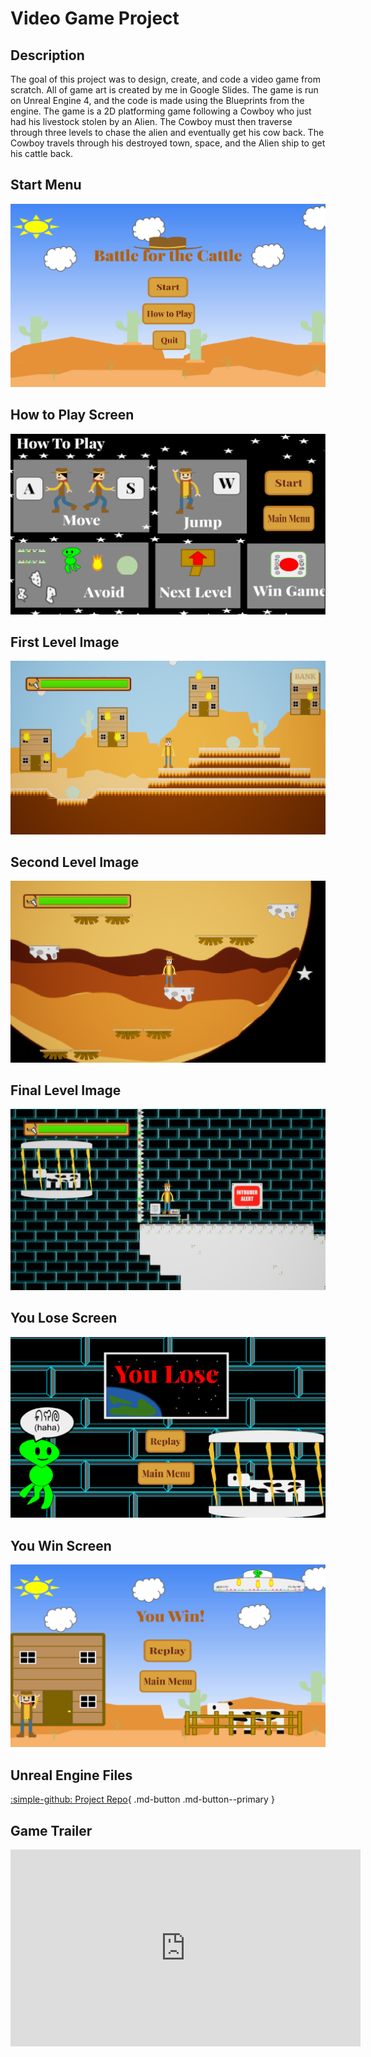 # Video Game Project

## Description
The goal of this project was to design, create, and code a video game from scratch. All of game art is created by me in Google Slides. The game is run on Unreal Engine 4, and the code is made using the Blueprints from the engine. The game is a 2D platforming game following a Cowboy who just had his livestock stolen by an Alien. The Cowboy must then traverse through three levels to chase the alien and eventually get his cow back. The Cowboy travels through his destroyed town, space, and the Alien ship to get his cattle back. 

## Start Menu
![Image of Start Menu](../../img/GameMainMenu.png)

## How to Play Screen
![Image of HTP Screen](../../img/GameHTP.png)

## First Level Image
![Image of First Level](../../img/GameLevelOne.png)

## Second Level Image
![Image of Second Level](../../img/GameLevelTwo.png)

## Final Level Image 
![Image of Third Level](../../img/GameLevelThree.png)

## You Lose Screen
![Image of YL Screen](../../img/GameYouLose.png)

## You Win Screen
![Image of YW Screen](../../img/GameYouWin.png)

## Unreal Engine Files
[:simple-github: Project Repo](https://github.com/mtobino/Video-Game-Project){ .md-button .md-button--primary }

## Game Trailer
<iframe width="560" height="315" src="https://www.youtube.com/embed/Oi8nNX__ctc" title="YouTube video player" frameborder="0" allow="accelerometer; autoplay; clipboard-write; encrypted-media; gyroscope; picture-in-picture; web-share" allowfullscreen></iframe>
